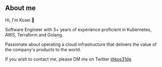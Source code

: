 ## About me
Hi, I'm Kosei 👋

Software Engineer with 5+ years of experience proficient in Kubernetes, AWS, Terraform and Golang. 

Passionate about operating a cloud infrastructure that delivers the value of the company's products to the world.

If you wish to contact me, please DM me on Twitter [@kos31de](https://twitter.com/kos31de).
